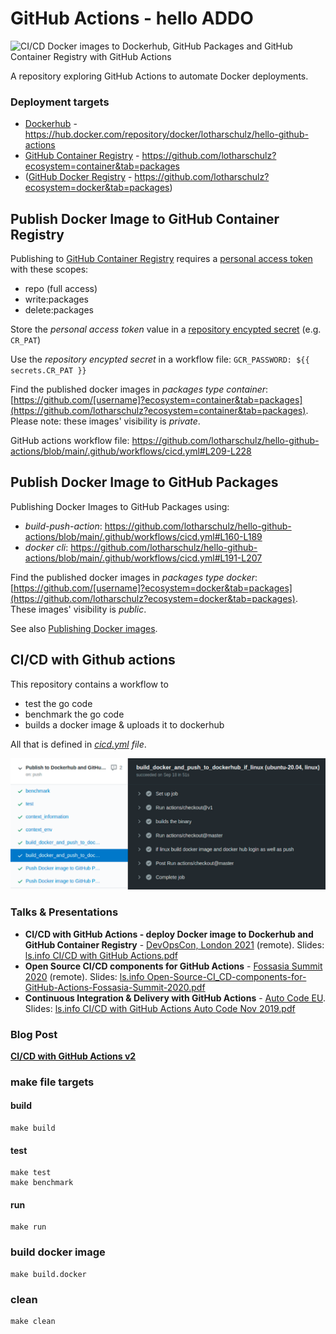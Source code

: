 # GitHub Actions - hello ADDO

![CI/CD Docker images to Dockerhub, GitHub Packages and GitHub Container Registry with GitHub Actions](https://github.com/lotharschulz/hello-github-actions/workflows/CI/CD%20Docker%20&%20Dockerhub%20with%20actions%20v2/badge.svg)

A repository exploring GitHub Actions to automate Docker deployments.

### Deployment targets

- [Dockerhub](https://hub.docker.com/) - https://hub.docker.com/repository/docker/lotharschulz/hello-github-actions
- [GitHub Container Registry](https://docs.github.com/en/packages/working-with-a-github-packages-registry/working-with-the-container-registry) -  https://github.com/lotharschulz?ecosystem=container&tab=packages
- ([GitHub Docker Registry](https://docs.github.com/en/packages/working-with-a-github-packages-registry/migrating-to-the-container-registry-from-the-docker-registry) - https://github.com/lotharschulz?ecosystem=docker&tab=packages)

## Publish Docker Image to GitHub Container Registry

Publishing to [GitHub Container Registry](https://docs.github.com/en/packages/working-with-a-github-packages-registry/working-with-the-container-registry) requires a [personal access token](https://docs.github.com/en/free-pro-team@latest/developers/apps/about-apps#personal-access-tokens) with these scopes:

- repo (full access)
- write:packages
- delete:packages

Store the _personal access token_ value in a [repository encypted secret](https://docs.github.com/en/actions/reference/encrypted-secrets) (e.g. `CR_PAT`) 

Use the _repository encypted secret_ in a workflow file: `GCR_PASSWORD: ${{ secrets.CR_PAT }}` 

Find the published docker images in _packages type container_: [https://github.com/[username]?ecosystem=container&tab=packages](https://github.com/lotharschulz?ecosystem=container&tab=packages). 
Please note: these images' visibility is _private_.

GitHub actions workflow file: https://github.com/lotharschulz/hello-github-actions/blob/main/.github/workflows/cicd.yml#L209-L228

## Publish Docker Image to GitHub Packages

Publishing Docker Images to GitHub Packages using:

- _build-push-action_: https://github.com/lotharschulz/hello-github-actions/blob/main/.github/workflows/cicd.yml#L160-L189
- _docker cli_: https://github.com/lotharschulz/hello-github-actions/blob/main/.github/workflows/cicd.yml#L191-L207

Find the published docker images in _packages type docker_: [https://github.com/[username]?ecosystem=docker&tab=packages](https://github.com/lotharschulz?ecosystem=docker&tab=packages). These images' visibility is _public_.

See also [Publishing Docker images](https://docs.github.com/en/actions/guides/publishing-docker-images).


## CI/CD with Github actions

This repository contains a workflow to
- test the go code
- benchmark the go code
- builds a docker image & uploads it to dockerhub


All that is defined in _[cicd.yml](.github/workflows/cicd.yml) file_.

![test, benchmark, docker build/push](Screenshot_2021-06-13_11-40-22.png) 

### Talks & Presentations

- **CI/CD with GitHub Actions - deploy Docker image to Dockerhub and GitHub Container Registry** - [DevOpsCon, London 2021](https://www.lotharschulz.info/wp-content/uploads/Bildschirmfoto-2020-11-25-um-11.53.56-1024x657.png) (remote). Slides: [ls.info CI/CD with GitHub Actions.pdf](https://www.lotharschulz.info/wp-content/uploads/CI_CD-with-GitHub-Actions-DevOpsCon-London-2021-04-21__.pdf)
- **Open Source CI/CD components for GitHub Actions** - [Fossasia Summit 2020](https://www.lotharschulz.info/wp-content/uploads/Screenshot_2020-03-14_08-35-27_.png) (remote). Slides: [ls.info Open-Source-CI_CD-components-for-GitHub-Actions-Fossasia-Summit-2020.pdf](https://www.lotharschulz.info/wp-content/uploads/Open-Source-CI_CD-components-for-GitHub-Actions-Fossasia-Summit-2020.pdf)
- **Continuous Integration & Delivery with GitHub Actions** - [Auto Code EU](https://www.auto-code.eu/sessions/solution-keynote-ci-cd-with-github-actions/). Slides: [ls.info CI/CD with GitHub Actions Auto Code Nov 2019.pdf](https://www.lotharschulz.info/wp-content/uploads/CI_CD-with-GitHub-Actions-Auto-Code-Nov-28th-2019.pdf)

### Blog Post

**[CI/CD with GitHub Actions v2](https://www.lotharschulz.info/2019/08/26/ci-cd-with-github-actions-v2/)**

### make file targets

#### build
```shell
make build
```

#### test
```shell
make test
make benchmark
```

#### run
```shell
make run
```

### build docker image
```shell
make build.docker
```

### clean
```shell
make clean
```
